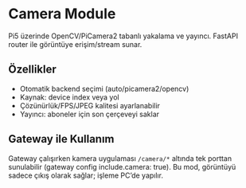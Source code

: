 # Camera Module

Pi5 üzerinde OpenCV/PiCamera2 tabanlı yakalama ve yayıncı. FastAPI router ile görüntüye erişim/stream sunar.

## Özellikler
- Otomatik backend seçimi (auto/picamera2/opencv)
- Kaynak: device index veya yol
- Çözünürlük/FPS/JPEG kalitesi ayarlanabilir
- Yayıncı: aboneler için son çerçeveyi saklar

## Gateway ile Kullanım
Gateway çalışırken kamera uygulaması `/camera/*` altında tek porttan sunulabilir (gateway config include.camera: true). Bu mod, görüntüyü sadece çıkış olarak sağlar; işleme PC’de yapılır.
